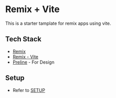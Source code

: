 # Remix + Vite

This is a starter tamplate for remix apps using vite. 

## Tech Stack

- [Remix](https://remix.run/docs) 
- [Remix - Vite](https://remix.run/docs/en/main/future/vite) 
- [Preline](https://preline.co/) - For Design


## Setup

- Refer to [SETUP](/docs/SETUP.md)

